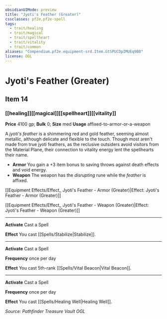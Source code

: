 ```yaml
---
obsidianUIMode: preview
title: "Jyoti's Feather (Greater)"
cssclasses: pf2e,pf2e-spell
tags:
  - trait/healing
  - trait/magical
  - trait/spellheart
  - trait/vitality
  - trait/common
aliases: "Compendium.pf2e.equipment-srd.Item.GtSPUCDpIMUEq9B0"
license: OGL
---
```

# Jyoti's Feather (Greater)
## Item 14
### [[healing]][[magical]][[spellheart]][[vitality]]


**Price** 4100 gp; 
**Bulk** 0; **Size** med
**Usage** affixed-to-armor-or-a-weapon

A _jyoti's feather_ is a shimmering red and gold feather, seeming almost metallic, although delicate and flexible to the touch. Though most aren't made from true jyoti feathers, as the reclusive outsiders avoid visitors from the Material Plane, their connection to vitality energy lent the spellhearts their name.

*   **Armor** You gain a +3 item bonus to saving throws against death effects and void energy.
*   **Weapon** The weapon has the _disrupting_ rune while the _feather_ is affixed.

[[Equipment Effects/Effect_ Jyoti's Feather - Armor (Greater)|Effect: Jyoti's Feather - Armor (Greater)]]

[[Equipment Effects/Effect_ Jyoti's Feather - Weapon (Greater)|Effect: Jyoti's Feather - Weapon (Greater)]]

* * *

**Activate** Cast a Spell

**Effect** You cast [[Spells/Stabilize|Stabilize]].

* * *

**Activate** Cast a Spell

**Frequency** once per day

**Effect** You cast 5th-rank [[Spells/Vital Beacon|Vital Beacon]].

* * *

**Activate** Cast a Spell

**Frequency** once per day

**Effect** You cast [[Spells/Healing Well|Healing Well]].

*Source: Pathfinder Treasure Vault*
*OGL*